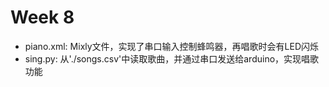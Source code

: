 # Week 8

- piano.xml: Mixly文件，实现了串口输入控制蜂鸣器，再唱歌时会有LED闪烁
- sing.py: 从'./songs.csv'中读取歌曲，并通过串口发送给arduino，实现唱歌功能
